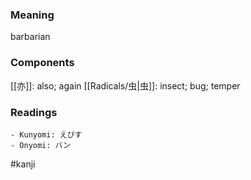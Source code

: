 ### Meaning

barbarian

### Components

[[亦]]: also; again [[Radicals/虫|虫]]: insect; bug; temper

### Readings

```
- Kunyomi: えびす
- Onyomi: バン
```

#kanji